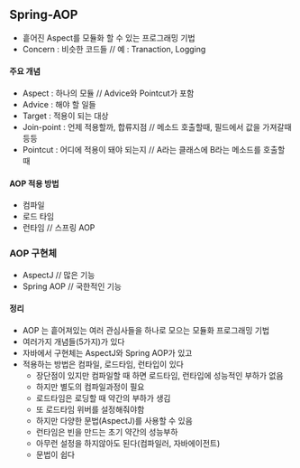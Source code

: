 ## Spring-AOP
- 흩어진 Aspect를 모듈화 할 수 있는 프로그래밍 기법
- Concern : 비슷한 코드들 // 예 : Tranaction, Logging

#### 주요 개념
- Aspect : 하나의 모듈 // Advice와 Pointcut가 포함
- Advice : 해야 할 일들
- Target : 적용이 되는 대상
- Join-point : 언제 적용할까, 합류지점 // 메소드 호출할때, 필드에서 값을 가져갈때 등등 
- Pointcut : 어디에 적용이 돼야 되는지 // A라는 클래스에 B라는 메소드를 호출할 때

#### AOP 적용 방법
- 컴파일
- 로드 타임
- 런타임  // 스프링 AOP

### AOP 구현체 
- AspectJ // 많은 기능
- Spring AOP // 국한적인 기능

#### 정리
- AOP 는 흩어져있는 여러 관심사들을 하나로 모으는 모듈화 프로그래밍 기법
- 여러가지 개념들(5가지)가 있다
- 자바에서 구현체는 AspectJ와 Spring AOP가 있고
- 적용하는 방법은 컴파일, 로드타임, 런타입이 있다
  - 장단점이 있지만 컴파일할 때 하면 로드타임, 런타입에 성능적인 부하가 없음
  - 하지만 별도의 컴파일과정이 필요
  - 로드타임은 로딩할 때 약간의 부하가 생김
  - 또 로드타임 위버를 설정해줘야함
  - 하지만 다양한 문법(AspectJ)를 사용할 수 있음
  - 런타임은 빈을 만드는 초기 약간의 성능부하
  - 아무런 설정을 하지않아도 된다(컴파일러, 자바에이전트)
  - 문법이 쉽다
  

